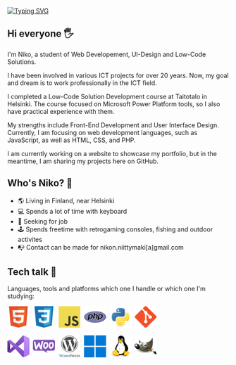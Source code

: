 <a href="https://git.io/typing-svg"><img src="https://readme-typing-svg.demolab.com?font=Fira+Code&pause=200&color=2B97C5&background=3E3E3E&multiline=true&width=650&height=200&separator=%3E&lines=const+projectName+%3D+%22InspiringCode%22;%3Econst+projectDescription+%3D+%22A+programming+inspiration%22;%3Efunction+startInspiration()+%7B%3Elet+ideas+%3D+%5B%5D;%3Elet+codeFlow+%3D+%22smooth+and+creative%22;%3Efor+(let+i+%3D+0;+i+%3C+5;+i%2B%2B)+%7B%3Eideas.push(%60Idea+%24%7Bi+%2B+1%7D%3A+Something+new+in+coding%60);%7D%3Ereturn+ideas;%7D" alt="Typing SVG" /></a>

## Hi everyone 🖐

I'm Niko, a student of Web Developement, UI-Design and Low-Code Solutions.

I have been involved in various ICT projects for over 20 years. Now, my goal and dream is to work professionally in the ICT field.

I completed a Low-Code Solution Development course at Taitotalo in Helsinki. The course focused on Microsoft Power Platform tools, so I also have practical experience with them.

My strengths include Front-End Development and User Interface Design. Currently, I am focusing on web development languages, such as JavaScript, as well as HTML, CSS, and PHP.

I am currently working on a website to showcase my portfolio, but in the meantime, I am sharing my projects here on GitHub.


## Who's Niko? 🔑

- 🌎 Living in Finland, near Helsinki
- 💻 Spends a lot of time with keyboard
- 🖖 Seeking for job
- 🕹 Spends freetime with retrogaming consoles, fishing and outdoor activites
- 📭 Contact can be made for nikon.niittymaki[a]gmail.com


## Tech talk 💾

Languages, tools and platforms which one I handle or which one I'm studying:

<img src="https://github.com/devicons/devicon/blob/master/icons/html5/html5-original.svg" title="HTML" alt="HTML" width="50" height="50"/>&nbsp;
<img src="https://github.com/devicons/devicon/blob/master/icons/css3/css3-original.svg" title="CSS" alt="CSS" width="50" height="50"/>&nbsp;
<img src="https://github.com/devicons/devicon/blob/master/icons/javascript/javascript-original.svg" title="Java Script" alt="Java Script" width="50" height="50"/>&nbsp;
<img src="https://github.com/devicons/devicon/blob/master/icons/php/php-original.svg" title="PHP" alt="PHP" width="50" height="50"/>&nbsp;
<img src="https://github.com/devicons/devicon/blob/master/icons/python/python-original.svg" title="Python" alt="Python" width="50" height="50"/>&nbsp;
<img src="https://github.com/devicons/devicon/blob/master/icons/git/git-original.svg" title="Git Version Control" alt="Git Version Control" width="50" height="50"/>&nbsp;

<img src="https://github.com/devicons/devicon/blob/master/icons/visualstudio/visualstudio-original.svg" title="Visual Studio Code" alt="Visual Studio Code" width="50" height="50"/>&nbsp;
<img src="https://github.com/devicons/devicon/blob/master/icons/woocommerce/woocommerce-original.svg" title="Woocommerce" alt="Woocommerce" width="50" height="50"/>&nbsp;
<img src="https://github.com/devicons/devicon/blob/master/icons/wordpress/wordpress-original.svg" title="Wordpress" alt="Wordpress" width="50" height="50"/>&nbsp;
<img src="https://github.com/devicons/devicon/blob/master/icons/windows11/windows11-original.svg" title="Windows" alt="Windows" width="50" height="50"/>&nbsp;
<img src="https://github.com/devicons/devicon/blob/master/icons/linux/linux-original.svg" title="Linux" alt="Linux" width="50" height="50"/>&nbsp;
<img src="https://github.com/devicons/devicon/blob/master/icons/gimp/gimp-original.svg" title="Gimp" alt="Gimp" width="50" height="50"/>&nbsp;




<!--
**NNmaki/NNmaki** is a ✨ _special_ ✨ repository because its `README.md` (this file) appears on your GitHub profile.

Here are some ideas to get you started:

- 🔭 I’m currently working on ...
- 🌱 I’m currently learning ...
- 👯 I’m looking to collaborate on ...
- 🤔 I’m looking for help with ...
- 💬 Ask me about ...
- 📫 How to reach me: ...
- 😄 Pronouns: ...
- ⚡ Fun fact: ...
-->
